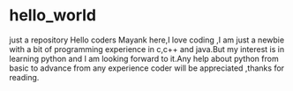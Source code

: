 # hello_world
just a repository
Hello coders
Mayank here,I love coding ,I am just a newbie with a bit of programming experience in c,c++ and java.But my interest is in learning python and I am looking forward to it.Any help about python from basic to advance from any experience coder will be appreciated ,thanks for reading.
